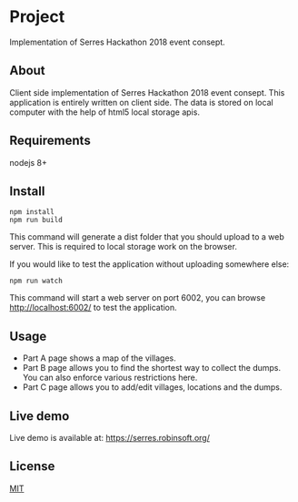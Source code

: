 # Project

Implementation of Serres Hackathon 2018 event consept.

## About

Client side implementation of Serres Hackathon 2018 event consept. This application is entirely written on client side. The data is stored on local computer with the help of html5 local storage apis.

## Requirements

nodejs 8+

## Install

```
npm install
npm run build
```

This command will generate a dist folder that you should upload to a web server. This is required to local storage work on the browser.

If you would like to test the application without uploading somewhere else:

```
npm run watch
```

This command will start a web server on port 6002, you can browse <http://localhost:6002/> to test the application.

## Usage

* Part A page shows a map of the villages.
* Part B page allows you to find the shortest way to collect the dumps. You can also enforce various restrictions here.
* Part C page allows you to add/edit villages, locations and the dumps.

## Live demo

Live demo is available at: <https://serres.robinsoft.org/>

## License

[MIT](LICENSE)
